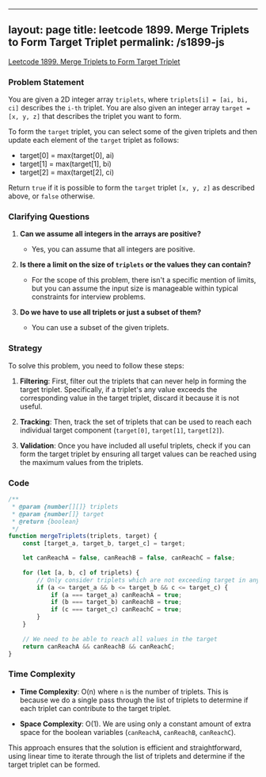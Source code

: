 
---
layout: page
title: leetcode 1899. Merge Triplets to Form Target Triplet
permalink: /s1899-js
---
[Leetcode 1899. Merge Triplets to Form Target Triplet](https://algoadvance.github.io/algoadvance/l1899)
### Problem Statement

You are given a 2D integer array `triplets`, where `triplets[i] = [ai, bi, ci]` describes the `i-th` triplet. You are also given an integer array `target = [x, y, z]` that describes the triplet you want to form. 

To form the `target` triplet, you can select some of the given triplets and then update each element of the `target` triplet as follows:

- target[0] = max(target[0], ai)
- target[1] = max(target[1], bi)
- target[2] = max(target[2], ci)

Return `true` if it is possible to form the `target` triplet `[x, y, z]` as described above, or `false` otherwise.

### Clarifying Questions

1. **Can we assume all integers in the arrays are positive?**
   - Yes, you can assume that all integers are positive.
  
2. **Is there a limit on the size of `triplets` or the values they can contain?**
   - For the scope of this problem, there isn't a specific mention of limits, but you can assume the input size is manageable within typical constraints for interview problems.

3. **Do we have to use all triplets or just a subset of them?**
   - You can use a subset of the given triplets.

### Strategy

To solve this problem, you need to follow these steps:

1. **Filtering**: First, filter out the triplets that can never help in forming the target triplet. Specifically, if a triplet's any value exceeds the corresponding value in the target triplet, discard it because it is not useful.

2. **Tracking**: Then, track the set of triplets that can be used to reach each individual target component (`target[0]`, `target[1]`, `target[2]`).

3. **Validation**: Once you have included all useful triplets, check if you can form the target triplet by ensuring all target values can be reached using the maximum values from the triplets.

### Code

```javascript
/**
 * @param {number[][]} triplets
 * @param {number[]} target
 * @return {boolean}
 */
function mergeTriplets(triplets, target) {
    const [target_a, target_b, target_c] = target;

    let canReachA = false, canReachB = false, canReachC = false;
    
    for (let [a, b, c] of triplets) {
        // Only consider triplets which are not exceeding target in any dimension
        if (a <= target_a && b <= target_b && c <= target_c) {
            if (a === target_a) canReachA = true;
            if (b === target_b) canReachB = true;
            if (c === target_c) canReachC = true;
        }
    }
    
    // We need to be able to reach all values in the target
    return canReachA && canReachB && canReachC;    
}
```

### Time Complexity

- **Time Complexity**: O(n) where `n` is the number of triplets. This is because we do a single pass through the list of triplets to determine if each triplet can contribute to the target triplet.
  
- **Space Complexity**: O(1). We are using only a constant amount of extra space for the boolean variables (`canReachA`, `canReachB`, `canReachC`).

This approach ensures that the solution is efficient and straightforward, using linear time to iterate through the list of triplets and determine if the target triplet can be formed.
